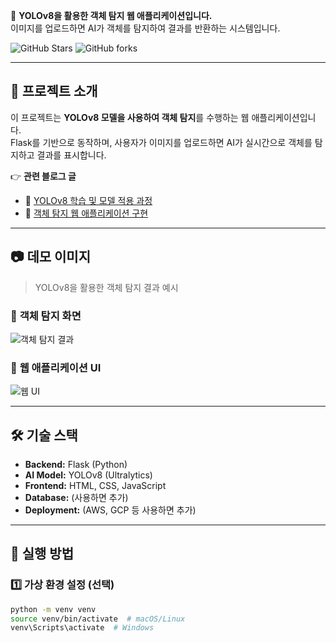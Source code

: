 🚀 **YOLOv8을 활용한 객체 탐지 웹 애플리케이션입니다.**  
이미지를 업로드하면 AI가 객체를 탐지하여 결과를 반환하는 시스템입니다.

![GitHub Stars](https://img.shields.io/github/stars/JooRi-Kim/yolov8-object-detection?style=social)
![GitHub forks](https://img.shields.io/github/forks/JooRi-Kim/yolov8-object-detection?style=social)

---

## 📌 프로젝트 소개
이 프로젝트는 **YOLOv8 모델을 사용하여 객체 탐지**를 수행하는 웹 애플리케이션입니다.  
Flask를 기반으로 동작하며, 사용자가 이미지를 업로드하면 AI가 실시간으로 객체를 탐지하고 결과를 표시합니다.

👉 **관련 블로그 글**
- 📖 [YOLOv8 학습 및 모델 적용 과정](https://djjin02.tistory.com/205)
- 📖 [객체 탐지 웹 애플리케이션 구현](https://djjin02.tistory.com/207)

---

## 📷 데모 이미지
> YOLOv8을 활용한 객체 탐지 결과 예시  

### 📌 **객체 탐지 화면**
![객체 탐지 결과](https://your-image-url.com/yolo-detection-example.png)

### 📌 **웹 애플리케이션 UI**
![웹 UI](https://your-image-url.com/web-ui-example.png)

---

## 🛠️ 기술 스택
- **Backend:** Flask (Python)
- **AI Model:** YOLOv8 (Ultralytics)
- **Frontend:** HTML, CSS, JavaScript
- **Database:** (사용하면 추가)
- **Deployment:** (AWS, GCP 등 사용하면 추가)

---

## 📖 실행 방법
### 1️⃣ **가상 환경 설정 (선택)**
```bash
python -m venv venv
source venv/bin/activate  # macOS/Linux
venv\Scripts\activate  # Windows
